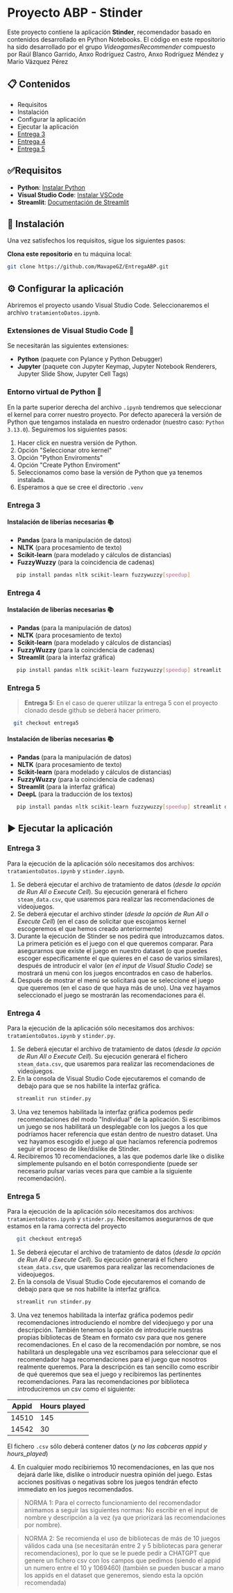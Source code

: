 
# Proyecto ABP - Stinder 

Este proyecto contiene la aplicación **Stinder**, recomendador basado en contenidos desarrollado en Python Notebooks. 
El código en este repositorio ha sido desarrollado por el grupo _VideogamesRecommender_ compuesto por Raúl Blanco Garrido, Anxo Rodríguez Castro, Anxo Rodríguez Méndez y Mario Vázquez Pérez


## 📋 Contenidos

- Requisitos
- Instalación
- Configurar la aplicación
- Ejecutar la aplicación
- [Entrega 3](#entrega-3)
- [Entrega 4](#entrega-4)
- [Entrega 5](#entrega-5)


## ✅Requisitos

- **Python**: [Instalar Python](https://www.python.org/downloads/)
- **Visual Studio Code**: [Instalar VSCode](https://code.visualstudio.com/)
- **Streamlit**: [Documentación de Streamlit](https://streamlit.io/)

## 🚀 Instalación

Una vez satisfechos los requisitos, sigue los siguientes pasos:

**Clona este repositorio** en tu máquina local:

   ```bash
   git clone https://github.com/MavapeGZ/EntregaABP.git
   ```

## ⚙️ Configurar la aplicación
Abriremos el proyecto usando Visual Studio Code. Seleccionaremos el archivo `tratamientoDatos.ipynb`.

### **Extensiones de Visual Studio Code 🔌**
Se necesitarán las siguientes extensiones: 
- **Python** (paquete con Pylance y Python Debugger)
- **Jupyter** (paquete con Jupyter Keymap, Jupyter Notebook Renderers, Jupyter Slide Show, Jupyter Cell Tags)

### **Entorno virtual de Python 🐍**
En la parte superior derecha del archivo `.ipynb` tendremos que seleccionar el kernel para correr nuestro proyecto. Por defecto aparecerá la versión de Python que tengamos instalada en nuestro ordenador (nuestro caso: `Python 3.13.0`). Seguiremos los siguientes pasos: 
  1. Hacer click en nuestra versión de Python.
  2. Opción "Seleccionar otro kernel"
  3. Opción "Python Enviroments"
  4. Opción "Create Python Enviroment"
  5. Seleccionamos como base la versión de Python que ya tenemos instalada.
  6. Esperamos a que se cree el directorio `.venv`

### **Entrega 3**

#### **Instalación de liberías necesarias 📚**
- **Pandas** (para la manipulación de datos)
- **NLTK** (para procesamiento de texto)
- **Scikit-learn** (para modelado y cálculos de distancias)
- **FuzzyWuzzy** (para la coincidencia de cadenas)

```bash
   pip install pandas nltk scikit-learn fuzzywuzzy[speedup]
   ```

### **Entrega 4**

#### **Instalación de liberías necesarias 📚**
- **Pandas** (para la manipulación de datos)
- **NLTK** (para procesamiento de texto)
- **Scikit-learn** (para modelado y cálculos de distancias)
- **FuzzyWuzzy** (para la coincidencia de cadenas)
- **Streamlit** (para la interfaz gráfica)

```bash
   pip install pandas nltk scikit-learn fuzzywuzzy[speedup] streamlit
   ```

### **Entrega 5**

> **Entrega 5:** En el caso de querer utilizar la entrega 5 con el proyecto clonado desde github se deberá hacer primero.
 ```bash
   git checkout entrega5
   ```

#### **Instalación de liberías necesarias 📚**
- **Pandas** (para la manipulación de datos)
- **NLTK** (para procesamiento de texto)
- **Scikit-learn** (para modelado y cálculos de distancias)
- **FuzzyWuzzy** (para la coincidencia de cadenas)
- **Streamlit** (para la interfaz gráfica)
- **DeepL** (para la traducción de los textos)

```bash
   pip install pandas nltk scikit-learn fuzzywuzzy[speedup] streamlit deepl
   ```


## ▶️ Ejecutar la aplicación
### **Entrega 3**
Para la ejecución de la aplicación sólo necesitamos dos archivos: `tratamientoDatos.ipynb` y `stinder.ipynb`.

1. Se deberá ejecutar el archivo de tratamiento de datos (*desde la opción de Run All o Execute Cell*). Su ejecución generará el fichero `steam_data.csv`, que usaremos para realizar las recomendaciones de videojuegos.
2. Se deberá ejecutar el archivo stinder (*desde la opción de Run All o Execute Cell*) (en el caso de solicitar que escojamos kernel escogeremos el que hemos creado anteriormente)
3. Durante la ejecución de Stinder se nos pedirá que introduzcamos datos. La primera petición es el juego con el que queremos comparar. Para asegurarnos que existe el juego en nuestro dataset (o que puedes escoger específicamente el que quieres en el caso de varios similares), después de introducir el valor (*en el input de Visual Studio Code*) se mostrará un menú con los juegos encontrados en caso de haberlos.
4. Después de mostrar el menú se solicitará que se seleccione el juego que queremos (en el caso de que haya más de uno). Una vez hayamos seleccionado el juego se mostrarán las recomendaciones para él.

### **Entrega 4**
Para la ejecución de la aplicación sólo necesitamos dos archivos: `tratamientoDatos.ipynb` y `stinder.py`.

1. Se deberá ejecutar el archivo de tratamiento de datos (*desde la opción de Run All o Execute Cell*). Su ejecución generará el fichero `steam_data.csv`, que usaremos para realizar las recomendaciones de videojuegos.
2. En la consola de Visual Studio Code ejecutaremos el comando de debajo para que se nos habilite la interfaz gráfica.
```bash
   streamlit run stinder.py
   ```
3. Una vez tenemos habilitada la interfaz gráfica podemos pedir recomendaciones del modo "Individual" de la aplicación. Si escribimos un juego se nos habilitará un desplegable con los juegos a los que podríamos hacer referencia que están dentro de nuestro dataset. Una vez hayamos escogido el juego al que hacíamos referencia podremos seguir el proceso de like/dislike de Stinder.
4. Recibiremos 10 recomendaciones, a las que podemos darle like o dislike simplemente pulsando en el botón correspondiente (puede ser necesario pulsar varias veces para que cambie a la siguiente recomendación). 

### **Entrega 5**
Para la ejecución de la aplicación sólo necesitamos dos archivos: `tratamientoDatos.ipynb` y `stinder.py`. Necesitamos asegurarnos de que estamos en la rama correcta del proyecto 
```bash
   git checkout entrega5
   ```
1. Se deberá ejecutar el archivo de tratamiento de datos (*desde la opción de Run All o Execute Cell*). Su ejecución generará el fichero `steam_data.csv`, que usaremos para realizar las recomendaciones de videojuegos.
2. En la consola de Visual Studio Code ejecutaremos el comando de debajo para que se nos habilite la interfaz gráfica.
```bash
   streamlit run stinder.py
   ```
3. Una vez tenemos habilitada la interfaz gráfica podemos pedir recomendaciones introduciendo el nombre del videojuego y por una descripción. También tenemos la opción de introducirle nuestras propias bibliotecas de Steam en formato csv para que nos genere recomendaciones. En el caso de la recomendación por nombre, se nos habilitará un desplegable una vez escribamos para seleccionar que el recomendador haga recomendaciones para el juego que nosotros realmente queremos. Para la descripción es tan sencillo como escribir de qué queremos que sea el juego y recibiremos las pertinentes recomendaciones. Para las recomendaciones por biblioteca introduciremos un csv como el siguiente:

| Appid  | Hours played |
| ------ | ------------ |
| 14510  | 145  |
| 14542  | 30  |

El fichero `.csv` sólo deberá contener datos (_y no las cabceras appid y hours_played_)

4. En cualquier modo recibiriemos 10 recomendaciones, en las que nos dejará darle like, dislike o introducir nuestra opinión del juego. Estas acciones positivas o negativas sobre los juegos tendrán efecto immediato en los juegos recomendados.
> NORMA 1: Para el correcto funcionamiento del recomendador animamos a seguir las siguientes normas: No escribir en el input de nombre y descripción a la vez (ya que priorizará las recomendaciones por nombre).

> NORMA 2: Se recomienda el uso de bibliotecas de más de 10 juegos válidos cada una (se necesitarán entre 2 y 5 bibliotecas para generar recomendaciones), por lo que se le puede pedir a CHATGPT que genere un fichero csv con los campos que pedimos (siendo el appid un numero entre el 10 y 1069460) (también se pueden buscar a mano los appids en el dataset que generemos, siendo esta la opción recomendada)
